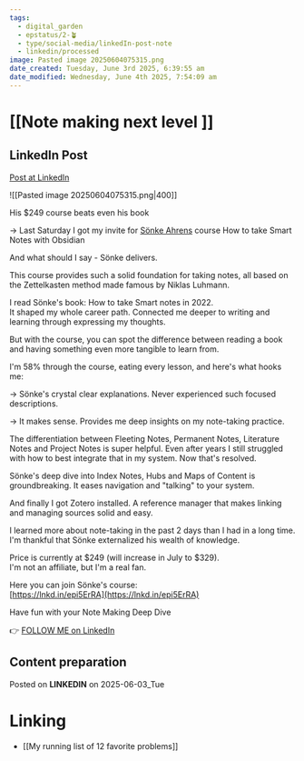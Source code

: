 ```yaml
---
tags:
  - digital_garden
  - epstatus/2-🪴
  - type/social-media/linkedIn-post-note
  - linkedin/processed
image: Pasted image 20250604075315.png
date_created: Tuesday, June 3rd 2025, 6:39:55 am
date_modified: Wednesday, June 4th 2025, 7:54:09 am
---
```

# [[Note making next level ]]
## LinkedIn Post
[Post at LinkedIn](https://www.linkedin.com/posts/sebastiankamilli_his-249-course-beats-even-his-book-last-activity-7335546601899282432-TM9g?utm_source=share&utm_medium=member_desktop&rcm=ACoAAA1M1pkBgWCYPhT45EpfLiHzViQqRWNCIv4)

![[Pasted image 20250604075315.png|400]]

His $249 course beats even his book  
  
→ Last Saturday I got my invite for [Sönke Ahrens](https://www.linkedin.com/in/soenkeahrens/) course How to take Smart Notes with Obsidian  
  
And what should I say - Sönke delivers.  
  
This course provides such a solid foundation for taking notes, all based on the Zettelkasten method made famous by Niklas Luhmann.  
  
I read Sönke's book: How to take Smart notes in 2022.  
It shaped my whole career path. Connected me deeper to writing and learning through expressing my thoughts.  
  
But with the course, you can spot the difference between reading a book and having something even more tangible to learn from.  
  
I'm 58% through the course, eating every lesson, and here's what hooks me:  
  
→ Sönke's crystal clear explanations. Never experienced such focused descriptions.  
  
→ It makes sense. Provides me deep insights on my note-taking practice.  
  
The differentiation between Fleeting Notes, Permanent Notes, Literature Notes and Project Notes is super helpful. Even after years I still struggled with how to best integrate that in my system. Now that's resolved.  
  
Sönke's deep dive into Index Notes, Hubs and Maps of Content is groundbreaking. It eases navigation and "talking" to your system.  
  
And finally I got Zotero installed. A reference manager that makes linking and managing sources solid and easy.  
  
I learned more about note-taking in the past 2 days than I had in a long time. I'm thankful that Sönke externalized his wealth of knowledge.  
  
Price is currently at $249 (will increase in July to $329).  
I'm not an affiliate, but I'm a real fan.  
  
Here you can join Sönke's course:  
[https://lnkd.in/epi5ErRA](https://lnkd.in/epi5ErRA)  
  
Have fun with your Note Making Deep Dive

👉 [FOLLOW ME on LinkedIn](https://www.linkedin.com/comm/mynetwork/discovery-see-all?usecase=PEOPLE_FOLLOWS&followMember=sebastiankamilli)

## Content preparation

Posted on **LINKEDIN** on 2025-06-03_Tue
# Linking
+ [[My running list of 12 favorite problems]]